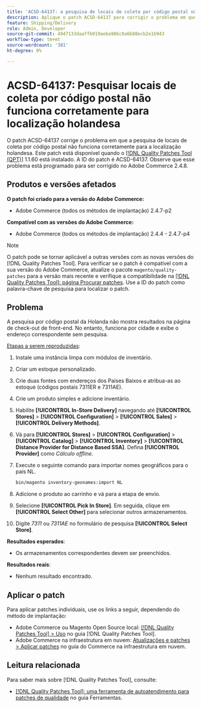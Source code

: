 ```yaml
---
title: 'ACSD-64137: a pesquisa de locais de coleta por código postal não funciona corretamente na localização holandesa'
description: Aplique o patch ACSD-64137 para corrigir o problema em que a pesquisa de locais de coleta por código postal não funciona corretamente para a localização holandesa.
feature: Shipping/Delivery
role: Admin, Developer
source-git-commit: 4947133daaffb919aeba986c8a6b88ecb2e1b943
workflow-type: tm+mt
source-wordcount: '381'
ht-degree: 0%

---
```



# ACSD-64137: Pesquisar locais de coleta por código postal não funciona corretamente para localização holandesa

O patch ACSD-64137 corrige o problema em que a pesquisa de locais de coleta por código postal não funciona corretamente para a localização holandesa. Este patch está disponível quando o [[!DNL Quality Patches Tool (QPT)]](/help/tools/quality-patches-tool/quality-patches-tool-to-self-serve-quality-patches.md) 1.1.60 está instalado. A ID do patch é ACSD-64137. Observe que esse problema está programado para ser corrigido no Adobe Commerce 2.4.8.

## Produtos e versões afetados

**O patch foi criado para a versão do Adobe Commerce:**

* Adobe Commerce (todos os métodos de implantação) 2.4.7-p2

**Compatível com as versões do Adobe Commerce:**

* Adobe Commerce (todos os métodos de implantação) 2.4.4 - 2.4.7-p4

>[!NOTE]
>
>O patch pode se tornar aplicável a outras versões com as novas versões do [!DNL Quality Patches Tool]. Para verificar se o patch é compatível com a sua versão do Adobe Commerce, atualize o pacote `magento/quality-patches` para a versão mais recente e verifique a compatibilidade na [[!DNL Quality Patches Tool]: página Procurar patches](https://experienceleague.adobe.com/tools/commerce-quality-patches/index.html). Use a ID do patch como palavra-chave de pesquisa para localizar o patch.

## Problema

A pesquisa por código postal da Holanda não mostra resultados na página de check-out de front-end. No entanto, funciona por cidade e exibe o endereço correspondente sem pesquisa.

<u>Etapas a serem reproduzidas</u>:

1. Instale uma instância limpa com módulos de inventário.
1. Criar um estoque personalizado.
1. Crie duas fontes com endereços dos Países Baixos e atribua-as ao estoque (códigos postais 7311ER e 7311AE).
1. Crie um produto simples e adicione inventário.
1. Habilite **[!UICONTROL In-Store Delivery]** navegando até **[!UICONTROL Stores]** > **[!UICONTROL Configuration]** > **[!UICONTROL Sales]** > **[!UICONTROL Delivery Methods]**.
1. Vá para **[!UICONTROL Stores]** > **[!UICONTROL Configuration]** > **[!UICONTROL Catalog]** > **[!UICONTROL Inventory]** > **[!UICONTROL Distance Provider for Distance Based SSA]**. Defina **[!UICONTROL Provider]** como *Cálculo offline*.
1. Execute o seguinte comando para importar nomes geográficos para o país NL.

   ```bash
   bin/magento inventory-geonames:import NL
   ```

1. Adicione o produto ao carrinho e vá para a etapa de envio.
1. Selecione **[!UICONTROL Pick In Store]**. Em seguida, clique em **[!UICONTROL Select Other]** para selecionar outros armazenamentos.
1. Digite *7311* ou *7311AE* no formulário de pesquisa **[!UICONTROL Select Store]**.


**Resultados esperados**:

* Os armazenamentos correspondentes devem ser preenchidos.

**Resultados reais**:

* Nenhum resultado encontrado.

## Aplicar o patch

Para aplicar patches individuais, use os links a seguir, dependendo do método de implantação:

* Adobe Commerce ou Magento Open Source local: [[!DNL Quality Patches Tool] > Uso](/help/tools/quality-patches-tool/usage.md) no guia [!DNL Quality Patches Tool].
* Adobe Commerce na infraestrutura em nuvem: [Atualizações e patches > Aplicar patches](https://experienceleague.adobe.com/docs/commerce-cloud-service/user-guide/develop/upgrade/apply-patches.html) no guia do Commerce na infraestrutura em nuvem.


## Leitura relacionada

Para saber mais sobre [!DNL Quality Patches Tool], consulte:

* [[!DNL Quality Patches Tool]: uma ferramenta de autoatendimento para patches de qualidade](/help/tools/quality-patches-tool/quality-patches-tool-to-self-serve-quality-patches.md) no guia Ferramentas.

